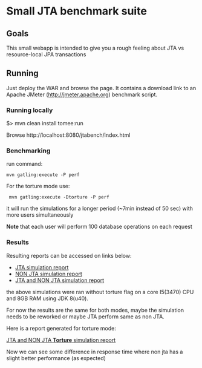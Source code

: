 # Small JTA benchmark suite


## Goals

This small webapp is intended to give you a rough feeling about JTA vs resource-local JPA transactions 


## Running

Just deploy the WAR and browse the page. It contains a download link to an Apache JMeter (http://jmeter.apache.org) benchmark script.

### Running locally

$> mvn clean install tomee:run

Browse http://localhost:8080/jtabench/index.html

### Benchmarking

run command:
```
mvn gatling:execute -P perf
```

For the torture mode use:
```
 mvn gatling:execute -Dtorture -P perf
```

it will run the simulations for a longer period (~7min instead of 50 sec) with more users simultaneously

**Note** that each user will perform 100 database operations on each request

### Results
Resulting reports can be accessed on links below:

* [JTA simulation report](http://rmpestano.github.io/jtabench/jtasimulation/index.html)
* [NON JTA simulation report](http://rmpestano.github.io/jtabench/nonjtasimulation/index.html)
* [JTA and NON JTA simulation report](http://rmpestano.github.io/jtabench/jtaandnonjtasimulation/index.html)

the above simulations were ran without torture flag on a core I5(3470) CPU and 8GB RAM using JDK 8(u40).

For now the results are the same for both modes, maybe the simulation needs to be reworked or maybe JTA perform same as non JTA. 

Here is a report generated for torture mode:

[JTA and NON JTA **Torture** simulation report](http://rmpestano.github.io/jtabench/jtaandnonjtasimulation_torture/index.html)

Now we can see some difference in response time where non jta has a slight better performance (as expected)